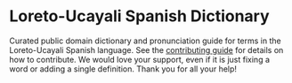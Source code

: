 
# Loreto-Ucayali Spanish Dictionary

Curated public domain dictionary and pronunciation guide for terms in the Loreto-Ucayali Spanish language. See the [contributing guide](https://github.com/drumworkteam/term/blob/make/.github/contributing.md) for details on how to contribute. We would love your support, even if it is just fixing a word or adding a single definition. Thank you for all your help!